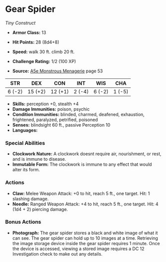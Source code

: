 # Gear Spider

*Tiny* *Construct*

- **Armor Class:** 13
- **Hit Points:** 28 (8d4+8)
- **Speed:** walk 30 ft. climb 20 ft.

- **Challenge Rating:** 1/2 (100 XP)
- **Source:** [A5e Monstrous Menagerie](https://enpublishingrpg.com/products/level-up-monstrous-menagerie-a5e) page 53

| STR | DEX | CON | INT | WIS | CHA |
| --- | --- | --- | --- | --- | --- |
| 6 (-2) | 15 (+2) | 12 (+1) | 2 (-4) | 6 (-2) | 1 (-5) |

- **Skills:** perception +0, stealth +4
- **Damage Immunities:** poison, psychic
- **Condition Immunities:** blinded, charmed, deafened, exhaustion, frightened, paralyzed, petrified, poisoned
- **Senses:** blindsight 60 ft., passive Perception 10
- **Languages:** 

### Special Abilities

- **Clockwork Nature:** A clockwork doesnt require air, nourishment, or rest, and is immune to disease.
- **Immutable Form:** The clockwork is immune to any effect that would alter its form.

### Actions

- **Claw:** Melee Weapon Attack: +0 to hit, reach 5 ft., one target. Hit: 1 slashing damage.
- **Needle:** Ranged Weapon Attack: +4 to hit, reach 5 ft., one target. Hit: 4 (1d4 + 2) piercing damage.

### Bonus Actions

- **Photograph:** The gear spider stores a black and white image of what it can see. The gear spider can hold up to 10 images at a time. Retrieving the image storage device inside the gear spider requires 1 minute. Once the device is accessed, viewing a stored image requires a DC 12 Investigation check to make out any details.


